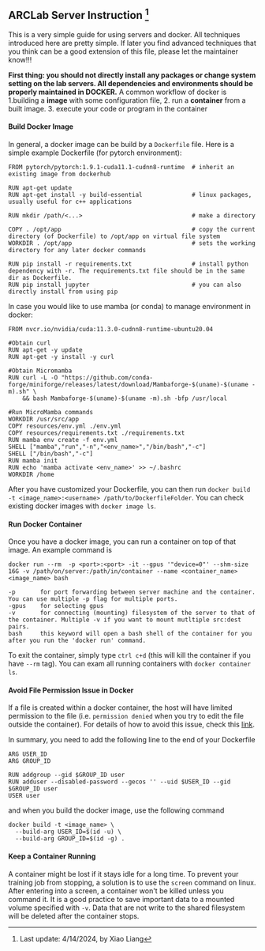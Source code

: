 ## ARCLab Server Instruction [^1]


This is a very simple guide for using servers and docker. All techniques introduced here are pretty simple. If later you find advanced techniques that you think can be a good extension of this file, please let the maintainer know!!!

**First thing: you should not directly install any packages or change system setting on the lab servers. All dependencies and environments should be properly maintained in DOCKER.** A common workflow of docker is 1.building a **image** with some configuration file, 2. run a **container** from a built image. 3. execute your code or program in the container


#### Build Docker Image

In general, a docker image can be build by a `Dockerfile` file. Here is a simple example Dockerfile (for pytorch environment):

```
FROM pytorch/pytorch:1.9.1-cuda11.1-cudnn8-runtime  # inherit an existing image from dockerhub

RUN apt-get update 
RUN apt-get install -y build-essential              # linux packages, usually useful for c++ applications

RUN mkdir /path/<...>                               # make a directory

COPY . /opt/app                                     # copy the current directory (of Dockerfile) to /opt/app on virtual file system
WORKDIR . /opt/app                                  # sets the working directory for any later docker commands

RUN pip install -r requirements.txt                 # install python dependency with -r. The requirements.txt file should be in the same dir as Dockerfile.
RUN pip install jupyter                             # you can also directly install from using pip
```

In case you would like to use mamba (or conda) to manage environment in docker:

```
FROM nvcr.io/nvidia/cuda:11.3.0-cudnn8-runtime-ubuntu20.04

#Obtain curl
RUN apt-get -y update
RUN apt-get -y install -y curl

#Obtain Micromamba
RUN curl -L -O "https://github.com/conda-forge/miniforge/releases/latest/download/Mambaforge-$(uname)-$(uname -m).sh" \
    && bash Mambaforge-$(uname)-$(uname -m).sh -bfp /usr/local

#Run MicroMamba commands
WORKDIR /usr/src/app
COPY resources/env.yml ./env.yml 
COPY resources/requirements.txt ./requirements.txt
RUN mamba env create -f env.yml
SHELL ["mamba","run","-n","<env_name>","/bin/bash","-c"]
SHELL ["/bin/bash","-c"]
RUN mamba init
RUN echo 'mamba activate <env_name>' >> ~/.bashrc
WORKDIR /home
```

After you have customized your Dockerfile, you can then run `docker build -t <image_name>:<username> /path/to/DockerfileFolder`. You can check existing docker images with `docker image ls`.

#### Run Docker Container

Once you have a docker image, you can run a container on top of that image. An example command is

```
docker run --rm  -p <port>:<port> -it --gpus '"device=0"' --shm-size 16G -v /path/on/server:/path/in/container --name <container_name> <image_name> bash
```

```
-p       for port forwarding between server machine and the container. You can use multiple -p flag for multiple ports.
-gpus    for selecting gpus
-v       for connecting (mounting) filesystem of the server to that of the container. Multiple -v if you want to mount mutltiple src:dest pairs.
bash     this keyword will open a bash shell of the container for you after you run the 'docker run' command.
```

To exit the container, simply type `ctrl c+d` (this will kill the container if you have `--rm` tag). You can exam all running containers with `docker container ls`. 

#### Avoid File Permission Issue in Docker

If a file is created within a docker container, the host will have limited permission to the file (i.e. `permission denied` when you try to edit the file outside the container). For details of how to avoid this issue, check this [link](https://vsupalov.com/docker-shared-permissions/).

In summary, you need to add the following line to the end of your Dockerfile
```
ARG USER_ID
ARG GROUP_ID

RUN addgroup --gid $GROUP_ID user
RUN adduser --disabled-password --gecos '' --uid $USER_ID --gid $GROUP_ID user
USER user
```
and when you build the docker image, use the following command

```
docker build -t <image_name> \
  --build-arg USER_ID=$(id -u) \
  --build-arg GROUP_ID=$(id -g) .

```

#### Keep a Container Running

A container might be lost if it stays idle for a long time. To prevent your training job from stopping, a solution is to use the `screen` command on linux. After entering into a screen, a container won't be killed unless you command it. It is a good practice to save important data to a mounted volume specified with `-v`. Data that are not write to the shared filesystem will be deleted after the container stops.

[^1]: Last update: 4/14/2024, by Xiao Liang 
